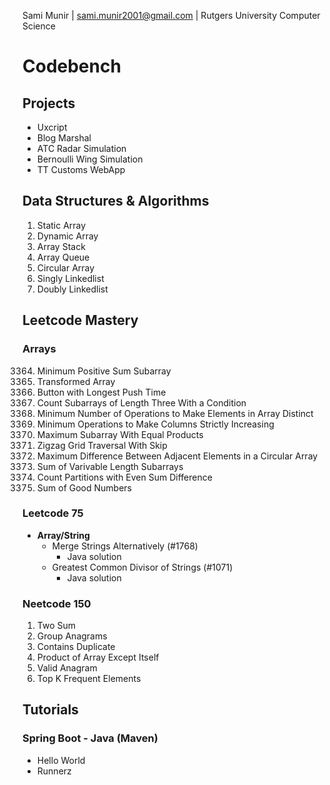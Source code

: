 Sami Munir | sami.munir2001@gmail.com | Rutgers University Computer Science
# Codebench
## Projects
* Uxcript
* Blog Marshal
* ATC Radar Simulation
* Bernoulli Wing Simulation
* TT Customs WebApp
## Data Structures & Algorithms
1. Static Array
2. Dynamic Array
3. Array Stack
4. Array Queue
5. Circular Array
6. Singly Linkedlist
7. Doubly Linkedlist
## Leetcode Mastery
### Arrays
3364. Minimum Positive Sum Subarray
3379. Transformed Array
3386. Button with Longest Push Time
3392. Count Subarrays of Length Three With a Condition
3396. Minimum Number of Operations to Make Elements in Array Distinct
3402. Minimum Operations to Make Columns Strictly Increasing
3411. Maximum Subarray With Equal Products
3417. Zigzag Grid Traversal With Skip
3423. Maximum Difference Between Adjacent Elements in a Circular Array
3427. Sum of Varivable Length Subarrays
3432. Count Partitions with Even Sum Difference
3452. Sum of Good Numbers
### Leetcode 75
* __Array/String__
    * Merge Strings Alternatively (#1768)
        * Java solution
    * Greatest Common Divisor of Strings (#1071)
        * Java solution
### Neetcode 150
1. Two Sum
49. Group Anagrams
217. Contains Duplicate
238. Product of Array Except Itself
242. Valid Anagram
347. Top K Frequent Elements
## Tutorials
### Spring Boot - Java (Maven)
* Hello World
* Runnerz